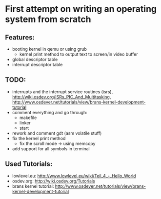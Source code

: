 # First attempt on writing an operating system from scratch

## Features:

- booting kernel in qemu or using grub
  - kernel print method to output text to screen/in video buffer
- global descriptor table
- interrupt descriptor table

## TODO:
  - interrupts and the interrupt service routines (isrs), http://wiki.osdev.org/ISRs_PIC_And_Multitasking, http://www.osdever.net/tutorials/view/brans-kernel-development-tutorial
  - comment everything and go through:
    - makefile
    - linker
    - start
  - rework and comment gdt (asm volatile stuff)
  - fix the kernel print method
    - fix the scroll mode -> using memcopy
  - add support for all symbols in terminal

## Used Tutorials:
- lowlevel.eu:              http://www.lowlevel.eu/wiki/Teil_4_-_Hello_World
- osdev.org:                http://wiki.osdev.org/Tutorials
- brans kernel tutorial:    http://www.osdever.net/tutorials/view/brans-kernel-development-tutorial
